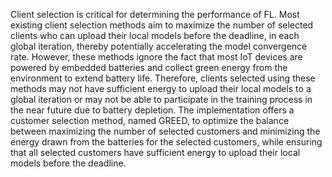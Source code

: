 Client selection is critical for determining the performance of FL. Most existing client selection methods aim to maximize the number of selected clients who can upload their local models before the deadline, in each global iteration, thereby potentially accelerating the model convergence rate. However, these methods ignore the fact that most IoT devices are powered by embedded batteries and collect green energy from the environment to extend battery life. Therefore, clients selected using these methods may not have sufficient energy to upload their local models to a global iteration or may not be able to participate in the training process in the near future due to battery depletion. The implementation offers a customer selection method, named GREED, to optimize the balance between maximizing the number of selected customers and minimizing the energy drawn from the batteries for the selected customers, while ensuring that all selected customers have sufficient energy to upload their local models before the deadline.
